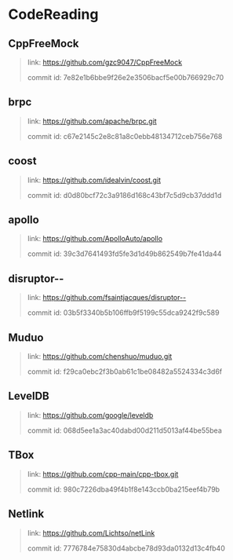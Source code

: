# CodeReading

## CppFreeMock

> link: <https://github.com/gzc9047/CppFreeMock>
>
> commit id: 7e82e1b6bbe9f26e2e3506bacf5e00b766929c70

## brpc

> link: <https://github.com/apache/brpc.git>
>
> commit id: c67e2145c2e8c81a8c0ebb48134712ceb756e768

## coost

> link: <https://github.com/idealvin/coost.git>
>
> commit id: d0d80bcf72c3a9186d168c43bf7c5d9cb37ddd1d

## apollo

> link: <https://github.com/ApolloAuto/apollo>
>
> commit id: 39c3d7641493fd5fe3d1d49b862549b7fe41da44

## disruptor--

> link: <https://github.com/fsaintjacques/disruptor-->
>
> commit id: 03b5f3340b5b106ffb9f5199c55dca9242f9c589

## Muduo

> link: <https://github.com/chenshuo/muduo.git>
>
> commit id: f29ca0ebc2f3b0ab61c1be08482a5524334c3d6f

## LevelDB

> link: <https://github.com/google/leveldb>
>
> commit id: 068d5ee1a3ac40dabd00d211d5013af44be55bea

## TBox

> link: <https://github.com/cpp-main/cpp-tbox.git>
>
> commit id: 980c7226dba49f4b1f8e143ccb0ba215eef4b79b

## Netlink

> link: <https://github.com/Lichtso/netLink>
>
> commit id: 7776784e75830d4abcbe78d93da0132d13c4fb40
